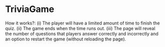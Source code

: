 # TriviaGame
How it works?: (i) The player will have a limited amount of time to finish the quiz. (ii) The game ends when the time runs out. (iii) The page will reveal the number of questions that players answer correctly and incorrectly and an option to restart the game (without reloading the page).
